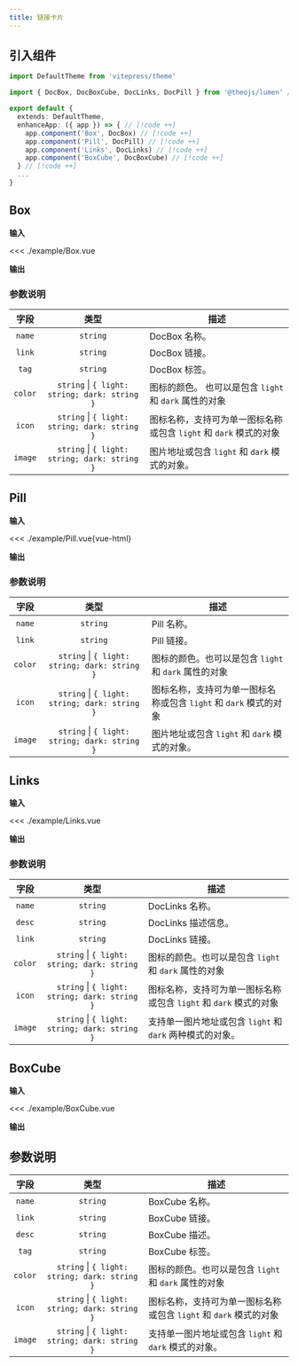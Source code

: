 ```yaml
---
title: 链接卡片
---
```


## 引入组件

```ts [.vitepress/theme/index.ts]
import DefaultTheme from 'vitepress/theme'

import { DocBox, DocBoxCube, DocLinks, DocPill } from '@theojs/lumen' // [!code ++]

export default {
  extends: DefaultTheme,
  enhanceApp: ({ app }) => { // [!code ++]
    app.component('Box', DocBox) // [!code ++]
    app.component('Pill', DocPill) // [!code ++]
    app.component('Links', DocLinks) // [!code ++]
    app.component('BoxCube', DocBoxCube) // [!code ++]
  } // [!code ++]
  ...
}
```

## Box

**输入**

<<< ./example/Box.vue

**输出**

<!--@include: ./example/Box.vue-->

### 参数说明

|  字段   |                     类型                      | 描述                                                                                                                                                                                                        |
| :-----: | :-------------------------------------------: | ----------------------------------------------------------------------------------------------------------------------------------------------------------------------------------------------------------- |
| `name`  |                   `string`                    | DocBox 名称。                                                                                                                                                                                               |
| `link`  |                   `string`                    | DocBox 链接。                                                                                                                                                                                               |
|  `tag`  |                   `string`                    | <Badge text="可选" /> DocBox 标签。                                                                                                                                                                         |
| `color` | `string` \| `{ light: string; dark: string }` | <Badge text="可选" /> 图标的颜色。 也可以是包含 `light` 和 `dark` 属性的对象                                                                                                                                |
| `icon`  | `string` \| `{ light: string; dark: string }` | <Badge text="可选" /> 图标名称，支持<Pill name="iconify 图标" link="https://icon-sets.iconify.design/" icon="line-md:iconify2-static" color="#1769AA" />可为单一图标名称或包含 `light` 和 `dark` 模式的对象 |
| `image` | `string` \| `{ light: string; dark: string }` | <Badge text="可选" /> 图片地址或包含 `light` 和 `dark` 模式的对象。                                                                                                                                         |

## Pill

**输入**

<<< ./example/Pill.vue{vue-html}

**输出**

<!--@include: ./example/Pill.vue-->

### 参数说明

|  字段   |                     类型                      | 描述                                                                                                                                                                                                        |
| :-----: | :-------------------------------------------: | ----------------------------------------------------------------------------------------------------------------------------------------------------------------------------------------------------------- |
| `name`  |                   `string`                    | Pill 名称。                                                                                                                                                                                                 |
| `link`  |                   `string`                    | <Badge text="可选" />Pill 链接。                                                                                                                                                                            |
| `color` | `string` \| `{ light: string; dark: string }` | <Badge text="可选" /> 图标的颜色。也可以是包含 `light` 和 `dark` 属性的对象                                                                                                                                 |
| `icon`  | `string` \| `{ light: string; dark: string }` | <Badge text="可选" /> 图标名称，支持<Pill name="iconify 图标" link="https://icon-sets.iconify.design/" icon="line-md:iconify2-static" color="#1769AA" />可为单一图标名称或包含 `light` 和 `dark` 模式的对象 |
| `image` | `string` \| `{ light: string; dark: string }` | <Badge text="可选" /> 图片地址或包含 `light` 和 `dark` 模式的对象。                                                                                                                                         |

## Links

**输入**

<<< ./example/Links.vue

**输出**

<!--@include: ./example/Links.vue-->

### 参数说明

|  字段   |                     类型                      | 描述                                                                                                                                                                                                        |
| :-----: | :-------------------------------------------: | ----------------------------------------------------------------------------------------------------------------------------------------------------------------------------------------------------------- |
| `name`  |                   `string`                    | DocLinks 名称。                                                                                                                                                                                             |
| `desc`  |                   `string`                    | <Badge text="可选" /> DocLinks 描述信息。                                                                                                                                                                   |
| `link`  |                   `string`                    | DocLinks 链接。                                                                                                                                                                                             |
| `color` | `string` \| `{ light: string; dark: string }` | <Badge text="可选" /> 图标的颜色。也可以是包含 `light` 和 `dark` 属性的对象                                                                                                                                 |
| `icon`  | `string` \| `{ light: string; dark: string }` | <Badge text="可选" /> 图标名称，支持<Pill name="iconify 图标" link="https://icon-sets.iconify.design/" icon="line-md:iconify2-static" color="#1769AA" />可为单一图标名称或包含 `light` 和 `dark` 模式的对象 |
| `image` | `string` \| `{ light: string; dark: string }` | <Badge text="可选" /> 支持单一图片地址或包含 `light` 和 `dark` 两种模式的对象。                                                                                                                             |

## BoxCube

**输入**

<<< ./example/BoxCube.vue

**输出**

<!--@include: ./example/BoxCube.vue-->

## 参数说明

|  字段   |                     类型                      | 描述                                                                                                                                                                                                        |
| :-----: | :-------------------------------------------: | ----------------------------------------------------------------------------------------------------------------------------------------------------------------------------------------------------------- |
| `name`  |                   `string`                    | BoxCube 名称。                                                                                                                                                                                              |
| `link`  |                   `string`                    | BoxCube 链接。                                                                                                                                                                                              |
| `desc`  |                   `string`                    | <Badge text="可选" /> BoxCube 描述。                                                                                                                                                                        |
|  `tag`  |                   `string`                    | <Badge text="可选" /> BoxCube 标签。                                                                                                                                                                        |
| `color` | `string` \| `{ light: string; dark: string }` | <Badge text="可选" /> 图标的颜色。也可以是包含 `light` 和 `dark` 属性的对象                                                                                                                                 |
| `icon`  | `string` \| `{ light: string; dark: string }` | <Badge text="可选" /> 图标名称，支持<Pill name="iconify 图标" link="https://icon-sets.iconify.design/" icon="line-md:iconify2-static" color="#1769AA" />可为单一图标名称或包含 `light` 和 `dark` 模式的对象 |
| `image` | `string` \| `{ light: string; dark: string }` | <Badge text="可选" /> 支持单一图片地址或包含 `light` 和 `dark` 模式的对象。                                                                                                                                 |
